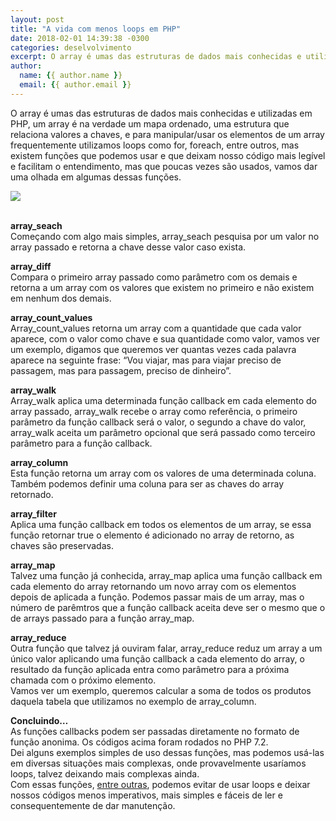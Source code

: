 ```yaml
---
layout: post
title: "A vida com menos loops em PHP"
date: 2018-02-01 14:39:38 -0300
categories: deselvolvimento
excerpt: O array é umas das estruturas de dados mais conhecidas e utilizadas em PHP, um array é na verdade um mapa ordenado, uma estrutura que relaciona valores a chaves, e para manipular/usar os elementos...
author:
  name: {{ author.name }}
  email: {{ author.email }}
---
```


O array é umas das estruturas de dados mais conhecidas e utilizadas em PHP, um array é na verdade um mapa ordenado, uma estrutura que relaciona valores a chaves, e para manipular/usar os elementos de um array frequentemente utilizamos loops como for, foreach, entre outros, mas existem funções que podemos usar e que deixam nosso código mais legível e facilitam o entendimento, mas que poucas vezes são usados, vamos dar uma olhada em algumas dessas funções.  

<div class="img-container">
	<img src="http://i64.tinypic.com/11gn987.jpg">
</div>

<br>

__array_seach__  
Começando com algo mais simples, array_seach pesquisa por um valor no array passado e retorna a chave desse valor caso exista.
<script src="https://gist.github.com/Jciel/52d90dacc47f7e60d740f21e79d4e0b0.js"></script>
  

__array_diff__  
Compara o primeiro array passado como parâmetro com os demais e retorna a um array com os valores que existem no primeiro e não existem em nenhum dos demais.
<script src="https://gist.github.com/Jciel/2a667a40d9dd7aef964aa8f48959137d.js"></script>


__array_count_values__  
Array_count_values retorna um array com a quantidade que cada valor aparece, com o valor como chave e sua quantidade como valor, vamos ver um exemplo, digamos que queremos ver quantas vezes cada palavra aparece na seguinte frase: “Vou viajar, mas para viajar preciso de passagem, mas para passagem, preciso de dinheiro”.
<script src="https://gist.github.com/Jciel/793d5c25c909c883c782f33dd7abce2f.js"></script>


__array_walk__  
Array_walk aplica uma determinada função callback em cada elemento do array passado, array_walk recebe o array como referência, o primeiro parâmetro da função callback será o valor, o segundo a chave do valor, array_walk aceita um parâmetro opcional que será passado como terceiro parâmetro para a função callback.
<script src="https://gist.github.com/Jciel/8b3ce5518cab82fc4402fa8d62ae060d.js"></script>


__array_column__  
Esta função retorna um array com os valores de uma determinada coluna.  
Também podemos definir uma coluna para ser as chaves do array retornado.
<script src="https://gist.github.com/Jciel/d0aa896e0ac462c827d4525bb2b4d0c3.js"></script>


__array_filter__  
Aplica uma função callback em todos os elementos de um array, se essa função retornar true o elemento é adicionado no array de retorno, as chaves são preservadas.
<script src="https://gist.github.com/Jciel/b8690af162a993218bcd598673d22731.js"></script>


__array_map__  
Talvez uma função já conhecida, array_map aplica uma função callback em cada elemento do array retornando um novo array com os elementos depois de aplicada a função. Podemos passar mais de um array, mas o número de parêmtros que a função callback aceita deve ser o mesmo que o de arrays passado para a função array_map.
<script src="https://gist.github.com/Jciel/910fc5eb916ae6270d6ffd0ec9bea17f.js"></script>


__array_reduce__  
Outra função que talvez já ouviram falar, array_reduce reduz um array a um único valor aplicando uma função callback a cada elemento do array, o resultado da função aplicada entra como parâmetro para a próxima chamada com o próximo elemento.  
Vamos ver um exemplo, queremos calcular a soma de todos os produtos daquela tabela que utilizamos no exemplo de array_column.
<script src="https://gist.github.com/Jciel/be961121738a6067272d892ef655cc6d.js"></script>


__Concluindo…__  
As funções callbacks podem ser passadas diretamente no formato de função anonima. Os códigos acima foram rodados no PHP 7.2.  
Dei alguns exemplos simples de uso dessas funções, mas podemos usá-las em diversas situações mais complexas, onde provavelmente usaríamos loops, talvez deixando mais complexas ainda.  
Com essas funções, [entre outras](https://secure.php.net/manual/pt_BR/ref.array.php), podemos evitar de usar loops e deixar nossos códigos menos imperativos, mais simples e fáceis de ler e consequentemente de dar manutenção.  


